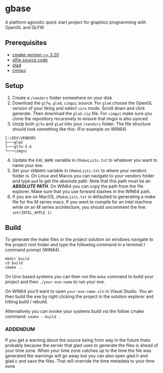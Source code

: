 # gbase

A platform agnostic quick start project for graphics programming with OpenGL and GLFW 

## Prerequisites

- [cmake version >= 3.20](https://cmake.org/download/)
- [glfw source code](https://www.glfw.org/download.html)
- [glad](https://glad.dav1d.de/)
- [cimgui](https://github.com/cimgui/cimgui)

## Setup
1) Create a `/vendors` folder somewhere on your disk
2) Download the `glfw`, `glad`, `cimgui` source. For `glad` choose the OpenGL version of your liking and select `core` mode. Scroll down and click generate. Then download the `glad.zip` file. For `cimgui` make sure you clone the repository recursively to ensure that imgui is also synced
3) Unzip both `glfw` and `glad` into your `/vendors` folder. The file structure should look something like this: (For example on WIN64)

```
C:\DEV\VENDORS
├───glad
├───glfw-3.4
└───cimgui
```

4) Update the `EXE_NAME` variable in `CMakeLists.txt` to whatever you want to name your exe.
5) Set your `VENDORS` variable in `CMakeLists.txt` to where your vendors folder is. On Linux and Macos you can navigate to your vendors folder and type `pwd` to get the absolute path. Note that this path must be an ***ABSOLUTE PATH***. On WIN64 you can copy the path from the file explorer. Make sure that you use forward slashes in the WIN64 path.
6) If you are on MacOS, `CMakeLists.txt` is defaulted to generating a make file for the M series macs. If you want to compile for an Intel machine while on an M series architecture, you should uncomment the line: `set(INTEL_APPLE 1)`

## Build
To generate the make files or the project solution on windows navigate to the project root folder and type the following command in a terminal / command prompt (WIN64). 

```
mkdir build
cd build
cmake ..
```

On Unix based systems you can then run the `make` command to build your project and then `./your-exe-name` to run your exe.

On WIN64 you'll want to open `your-exe-name.sln` in Visual Studio. You an then build the exe by right clicking the project in the solution explorer and hitting build / rebuild.

Alternatively you can invoke your systems build via the follow cmake command: `cmake --build .`

### ADDENDUM 
If you get a warning about the source being from way in the future thats probably because the server that glad uses to generate the files is ahead of your time zone. When your time zone catches up to the time the file was generated the warnings will go away but you can also open glad.h and glad.c and save the files. That will override the time metadata to your time zone
